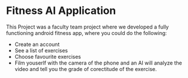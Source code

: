 # Fitness AI Application

This Project was a faculty team project where we developed a fully functioning android fitness app, where you could do the following:

- Create an account
- See a list of exercises
- Choose favourite exercises 
- Film youserlf with the camera of the phone and an AI will analyze the video and tell you the grade of corectitude of the exercise.
 
